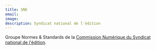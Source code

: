 ```yaml
---
title: SNE
email: 
image: 
description: Syndicat national de l'édition
---
```


Groupe Normes & Standards de la [Commission Numérique du Syndicat national de l'édition](https://www.sne.fr/numerique-2/). 


<!-- 
lorem ipsum dolor sit amet, consectetur adipiscing elit, sed do eiusmod tempor incididunt ut labore et dolore magna aliqua. Ut enim ad minim veniam, quis nostr navigation et dolore magna aliqua.

social:
  - name: github
    icon: fa-brands fa-github
    link: https://github.com

  - name: twitter
    icon: fa-brands fa-twitter
    link: https://twitter.com

  - name: linkedin
    icon: fa-brands fa-linkedin
    link: https://linkedin.com -->